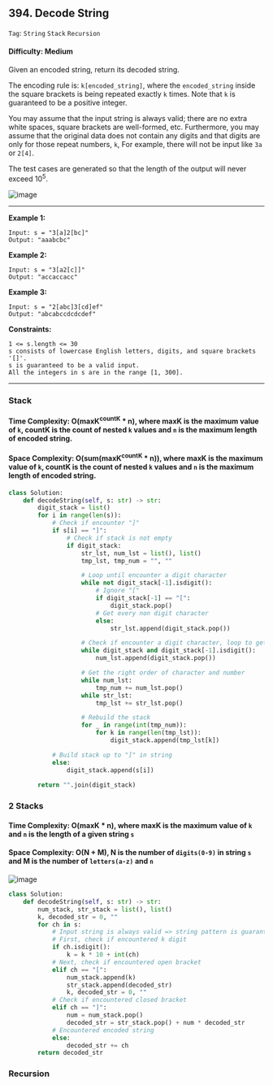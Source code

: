 ## 394. Decode String

```Tag```: ```String``` ```Stack``` ```Recursion```

#### Difficulty: Medium

Given an encoded string, return its decoded string.

The encoding rule is: ```k[encoded_string]```, where the ```encoded_string``` inside the square brackets is being repeated exactly ```k``` times. Note that ```k``` is guaranteed to be a positive integer.

You may assume that the input string is always valid; there are no extra white spaces, square brackets are well-formed, etc. Furthermore, you may assume that the original data does not contain any digits and that digits are only for those repeat numbers, ```k```, For example, there will not be input like ```3a``` or ```2[4]```.

The test cases are generated so that the length of the output will never exceed 10<sup>5</sup>.

![image](https://user-images.githubusercontent.com/35042430/209366653-b0f30fb7-6161-4992-88ac-e7b059c2acbe.png)

---

__Example 1:__
```
Input: s = "3[a]2[bc]"
Output: "aaabcbc"
```

__Example 2:__
```
Input: s = "3[a2[c]]"
Output: "accaccacc"
```

__Example 3:__
```
Input: s = "2[abc]3[cd]ef"
Output: "abcabccdcdcdef"
```

__Constraints:__
```
1 <= s.length <= 30
s consists of lowercase English letters, digits, and square brackets '[]'.
s is guaranteed to be a valid input.
All the integers in s are in the range [1, 300].
```

---

### Stack
#### Time Complexity: O(maxK<sup>countK</sup> * n), where maxK is the maximum value of ```k```, countK is the count of nested ```k``` values and ```n``` is the maximum length of encoded string. 
#### Space Complexity: O(sum(maxK<sup>countK</sup> * n)), where maxK is the maximum value of ```k```, countK is the count of nested ```k``` values and ```n``` is the maximum length of encoded string.

```Python
class Solution:
    def decodeString(self, s: str) -> str:
        digit_stack = list()
        for i in range(len(s)):
            # Check if encounter "]"
            if s[i] == "]":
                # Check if stack is not empty
                if digit_stack:
                    str_lst, num_lst = list(), list()
                    tmp_lst, tmp_num = "", ""

                    # Loop until encounter a digit character
                    while not digit_stack[-1].isdigit():
                        # Ignore "["
                        if digit_stack[-1] == "[":
                            digit_stack.pop()
                        # Get every non digit character
                        else:
                            str_lst.append(digit_stack.pop())

                    # Check if encounter a digit character, loop to get the every digit character
                    while digit_stack and digit_stack[-1].isdigit():
                        num_lst.append(digit_stack.pop())

                    # Get the right order of character and number
                    while num_lst:   
                        tmp_num += num_lst.pop()
                    while str_lst:
                        tmp_lst += str_lst.pop()

                    # Rebuild the stack
                    for _ in range(int(tmp_num)):
                        for k in range(len(tmp_lst)):
                            digit_stack.append(tmp_lst[k])

            # Build stack up to "]" in string
            else:
                digit_stack.append(s[i])
                
        return "".join(digit_stack)
```

### 2 Stacks
#### Time Complexity: O(maxK * n), where maxK is the maximum value of ```k``` and ```n``` is the length of a given string ```s```
#### Space Complexity: O(N + M), N is the number of ```digits(0-9)``` in string ```s``` and M is the number of ```letters(a-z)``` and ```n```

![image](https://leetcode.com/problems/decode-string/solutions/858759/Figures/394/twoStack_diagram.png)

```Python
class Solution:
    def decodeString(self, s: str) -> str:
        num_stack, str_stack = list(), list()
        k, decoded_str = 0, ""
        for ch in s:
            # Input string is always valid => string pattern is guaranteed to be num k + open bracket + encoded string + closed bracket/repeated encoded string
            # First, check if encountered k digit
            if ch.isdigit():
                k = k * 10 + int(ch)
            # Next, check if encountered open bracket
            elif ch == "[":
                num_stack.append(k)
                str_stack.append(decoded_str)
                k, decoded_str = 0, ""
            # Check if encountered closed bracket
            elif ch == "]":
                num = num_stack.pop()
                decoded_str = str_stack.pop() + num * decoded_str
            # Encountered encoded string
            else:
                decoded_str += ch
        return decoded_str
```

### Recursion

```Python

```
